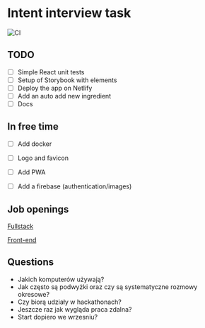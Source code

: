 # Intent interview task
![CI](https://github.com/Jozwiaczek/intent-interview-task/workflows/Test%20and%20build/badge.svg)

## TODO
- [ ] Simple React unit tests
- [ ] Setup of Storybook with elements
- [ ] Deploy the app on Netlify
- [ ] Add an auto add new ingredient
- [ ] Docs

## In free time
- [ ] Add docker
- [ ] Logo and favicon
- [ ] Add PWA
- [ ] Add a firebase (authentication/images)


## Job openings
[Fullstack](https://intent.recruitee.com/o/senior-fullstack-developer)

[Front-end](https://intent.recruitee.com/o/frontend-developer-1)

## Questions
- Jakich komputerów używają?
- Jak często są podwyżki oraz czy są systematyczne rozmowy okresowe?
- Czy biorą udziały w hackathonach?
- Jeszcze raz jak wygląda praca zdalna?
- Start dopiero we wrzesniu?
